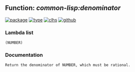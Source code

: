 ## Function: ***common-lisp:denominator***
[![package](https://img.shields.io/badge/Package-COMMON--LISP-5f9ea0.svg?style=social&colorA=999999)](../) [![type](https://img.shields.io/badge/Type-Function-5f9ea0.svg?style=social&colorA=999999)](../#function) [![clhs](https://img.shields.io/badge/CLHS-DENOMINATOR-5f9ea0.svg?style=social&colorA=999999)](http://www.lispworks.com/documentation/HyperSpec/Body/f_numera.htm) [![github](https://img.shields.io/badge/GitHub-View_the_source-5f9ea0.svg?style=social&colorA=999999&logo=github)](https://github.com/sbcl/sbcl/blob/master/src/code/numbers.lisp/) 
### Lambda list
```
(NUMBER)
```
### Documentation
```
Return the denominator of NUMBER, which must be rational.
```
